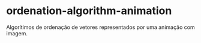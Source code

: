 # ordenation-algorithm-animation
Algorítimos de ordenação de vetores representados por uma animação com imagem.
